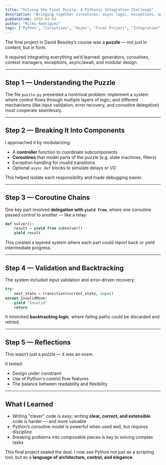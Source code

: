 ```yaml
---
title: "Solving the Final Puzzle: A Pythonic Integration Challenge"
description: "Bringing together coroutines, async logic, exceptions, and object-oriented design to solve a final puzzle from Beazley’s course."
pubDatetime: 2018-04-04
author: "Milko Rodríguez"
tags: ["Python", "Coroutines", "Async", "Final Project", "Integration", "Learning"]
---
```


The final project in David Beazley’s course was a **puzzle** — not just in content, but in form.

It required integrating everything we’d learned: generators, coroutines, context managers, exceptions, async/await, and modular design.

---

## Step 1 — Understanding the Puzzle

The file `puzzle.py` presented a nontrivial problem: implement a system where control flows through multiple layers of logic, and different mechanisms (like input validation, error recovery, and coroutine delegation) must cooperate seamlessly.

---

## Step 2 — Breaking It Into Components

I approached it by modularizing:

- A **controller** function to coordinate subcomponents
- **Coroutines** that model parts of the puzzle (e.g. state machines, filters)
- Exception handling for invalid transitions
- Optional `async def` blocks to simulate delays or I/O

This helped isolate each responsibility and made debugging easier.

---

## Step 3 — Coroutine Chains

One key part involved **delegation with `yield from`**, where one coroutine passed control to another — like a relay:

```python
def solver():
    result = yield from subsolver()
    yield result
```

This created a layered system where each part could report back or yield intermediate progress.

---

## Step 4 — Validation and Backtracking

The system included input validation and error-driven recovery:

```python
try:
    next_state = transition(current_state, input)
except InvalidMove:
    yield "Invalid"
    return
```

It mimicked **backtracking logic**, where failing paths could be discarded and retried.

---

## Step 5 — Reflections

This wasn’t just a puzzle — it was an exam.

It tested:

- Design under constraint
- Use of Python's control flow features
- The balance between readability and flexibility

---

## What I Learned

- Writing "clever" code is easy; writing **clear, correct, and extensible** code is harder — and more valuable
- Python’s coroutine model is powerful when used well, but requires discipline
- Breaking problems into composable pieces is key to solving complex tasks

This final project sealed the deal. I now see Python not just as a scripting tool, but as a **language of architecture, control, and elegance**.

